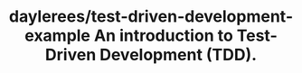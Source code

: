 ---
layout: post
link: https://github.com/daylerees/test-driven-development-example
title: daylerees/test-driven-development-example  An introduction to Test-Driven Development (TDD).
---